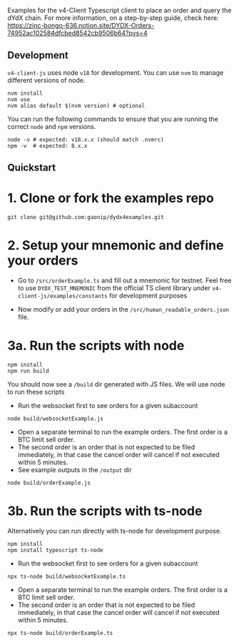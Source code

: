 Examples for the v4-Client Typescript client to place an order and query the dYdX chain.
For more information, on a step-by-step guide, check here: https://zinc-bongo-636.notion.site/DYDX-Orders-74952ac102584dfcbed8542cb9506b64?pvs=4

## Development

`v4-client-js` uses node `v18` for development. You can use `nvm` to manage different versions of node.

```
nvm install
nvm use
nvm alias default $(nvm version) # optional
```

You can run the following commands to ensure that you are running the correct `node` and `npm` versions.

```
node -v # expected: v18.x.x (should match .nvmrc)
npm -v  # expected: 8.x.x
```

## Quickstart

# 1. Clone or fork the examples repo

```
git clone git@github.com:gaonip/dydx4examples.git
```

# 2. Setup your mnemonic and define your orders

- Go to `/src/orderExample.ts` and fill out a mnemonic for testnet. Feel free to use `DYDX_TEST_MNEMONIC` from the official TS client library under `v4-client-js/examples/constants` for development purposes

- Now modify or add your orders in the `/src/human_readable_orders.json` file.

# 3a. Run the scripts with node

```
npm install
npm run build
```

You should now see a `/build` dir generated with JS files. We will use node to run these scripts

- Run the websocket first to see orders for a given subaccount

```
node build/websocketExample.js
```

- Open a separate terminal to run the example orders. The first order is a BTC limit sell order.
- The second order is an order that is not expected to be filed immediately, in that case the cancel order will cancel if not executed within 5 minutes.
- See example outputs in the `/output` dir

```
node build/orderExample.js
```

# 3b. Run the scripts with ts-node

Alternatively you can run directly with ts-node for development purpose.

```
npm install
npm install typescript ts-node
```

- Run the websocket first to see orders for a given subaccount

```
npx ts-node build/websocketExample.ts
```

- Open a separate terminal to run the example orders. The first order is a BTC limit sell order.
- The second order is an order that is not expected to be filed immediately, in that case the cancel order will cancel if not executed within 5 minutes.

```
npx ts-node build/orderExample.ts
```
